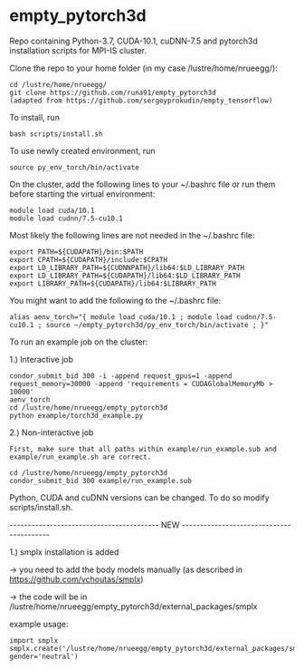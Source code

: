 # empty_pytorch3d
Repo containing Python-3.7, CUDA-10.1, cuDNN-7.5 and pytorch3d installation scripts for MPI-IS cluster. 

Clone the repo to your home folder (in my case /lustre/home/nrueegg/):

	cd /lustre/home/nrueegg/
	git clone https://github.com/runa91/empty_pytorch3d  
	(adapted from https://github.com/sergeyprokudin/empty_tensorflow)

To install, run

	bash scripts/install.sh

To use newly created environment, run

	source py_env_torch/bin/activate
	
On the cluster, add the following lines to your ~/.bashrc file or run them before starting the virtual environment:
	
	module load cuda/10.1
	module load cudnn/7.5-cu10.1
	
Most likely the following lines are not needed in the ~/.bashrc file:

	export PATH=${CUDAPATH}/bin:$PATH
	export CPATH=${CUDAPATH}/include:$CPATH
	export LD_LIBRARY_PATH=${CUDNNPATH}/lib64:$LD_LIBRARY_PATH
	export LD_LIBRARY_PATH=${CUDAPATH}/lib64:$LD_LIBRARY_PATH
	export LIBRARY_PATH=${CUDAPATH}/lib64:$LIBRARY_PATH

You might want to add the following to the ~/.bashrc file:

	alias aenv_torch="{ module load cuda/10.1 ; module load cudnn/7.5-cu10.1 ; source ~/empty_pytorch3d/py_env_torch/bin/activate ; }"
	
To run an example job on the cluster:

1.) Interactive job

	condor_submit_bid 300 -i -append request_gpus=1 -append request_memory=30000 -append 'requirements = CUDAGlobalMemoryMb > 10000'
	aenv_torch
	cd /lustre/home/nrueegg/empty_pytorch3d
	python example/torch3d_example.py
	
2.) Non-interactive job

    First, make sure that all paths within example/run_example.sub and example/run_example.sh are correct.

	cd /lustre/home/nrueegg/empty_pytorch3d
	condor_submit_bid 300 example/run_example.sub
	
Python, CUDA and cuDNN versions can be changed. To do so modify scripts/install.sh.


----------------------------------------- NEW -----------------------------------------

1.) smplx installation is added 

-> you need to add the body models manually (as described in https://github.com/vchoutas/smplx)

-> the code will be in /lustre/home/nrueegg/empty_pytorch3d/external_packages/smplx

example usage:

	import smplx
	smplx.create('/lustre/home/nrueegg/empty_pytorch3d/external_packages/smplx/models/', gender='neutral')
